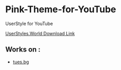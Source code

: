 # Pink-Theme-for-YouTube
UserStyle for YouTube

[UserStyles.World Download Link](https://userstyles.world/style/2908/pink-theme-for-youtube)

## Works on :
- [tues.bg](https://www.youtube.com/)
